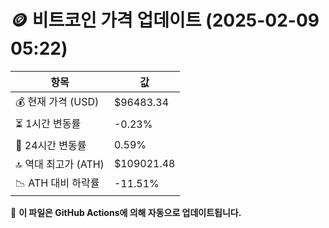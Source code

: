 # 🪙 비트코인 가격 업데이트 (2025-02-09 05:22)

| 항목                | 값 |
|--------------------|----------------|
| 💰 현재 가격 (USD) | $96483.34 |
| ⏳ 1시간 변동률    | -0.23% |
| 📆 24시간 변동률   | 0.59% |
| 🔝 역대 최고가 (ATH) | $109021.48 |
| 📉 ATH 대비 하락률 | -11.51% |

🔄 **이 파일은 GitHub Actions에 의해 자동으로 업데이트됩니다.**

